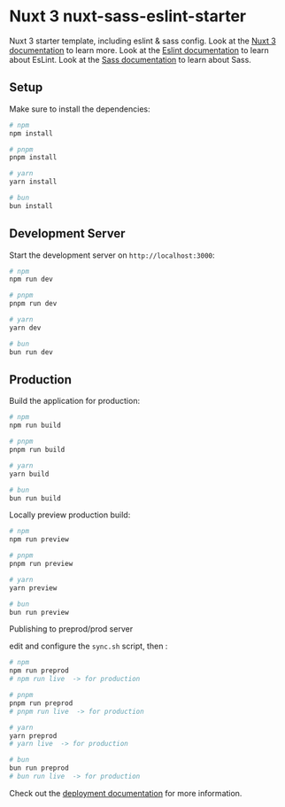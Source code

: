 # Nuxt 3 nuxt-sass-eslint-starter

Nuxt 3 starter template, including eslint & sass config.
Look at the [Nuxt 3 documentation](https://nuxt.com/docs/getting-started/introduction) to learn more.
Look at the [Eslint documentation](https://eslint.org/docs/latest/) to learn about EsLint.
Look at the [Sass documentation](https://sass-lang.com/documentation/) to learn about Sass.

## Setup

Make sure to install the dependencies:

```bash
# npm
npm install

# pnpm
pnpm install

# yarn
yarn install

# bun
bun install
```

## Development Server

Start the development server on `http://localhost:3000`:

```bash
# npm
npm run dev

# pnpm
pnpm run dev

# yarn
yarn dev

# bun
bun run dev
```

## Production

Build the application for production:

```bash
# npm
npm run build

# pnpm
pnpm run build

# yarn
yarn build

# bun
bun run build
```

Locally preview production build:

```bash
# npm
npm run preview

# pnpm
pnpm run preview

# yarn
yarn preview

# bun
bun run preview
```

Publishing to preprod/prod server

edit and configure the `sync.sh` script, then :

```bash
# npm
npm run preprod
# npm run live  -> for production

# pnpm
pnpm run preprod
# pnpm run live  -> for production

# yarn
yarn preprod
# yarn live  -> for production

# bun
bun run preprod
# bun run live  -> for production
```

Check out the [deployment documentation](https://nuxt.com/docs/getting-started/deployment) for more information.
